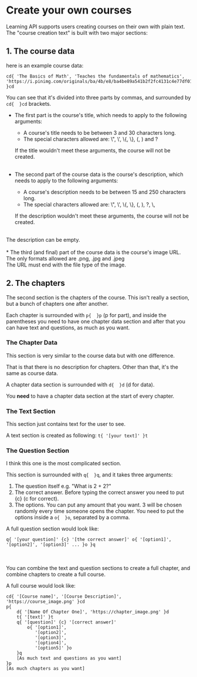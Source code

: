 # Create your own courses
Learning API supports users creating courses on their own with plain text.
<br>
The "course creation text" is built with two major sections:
## 1. The course data
here is an example course data:
```
cd{ 'The Basics of Math', 'Teaches the fundamentals of mathematics', 'https://i.pinimg.com/originals/ba/4b/e8/ba4be89a541b2f2fc4131c4e77df01d9.png' }cd
```

You can see that it's divided into three parts by commas, and surrounded by ```cd{  }cd``` brackets.

* The first part is the course's title, which needs to apply to the following arguments:
  * A course's title needs to be between 3 and 30 characters long.
  * The special characters allowed are: \\", \\', \\{, \\}, (, ) and ?
  
  If the title wouldn't meet these arguments, the course will not be created.
<br><br>
* The second part of the course data is the course's description, which needs to apply to the following arguments:
  * A course's description needs to be between 15 and 250 characters long.
  * The special characters allowed are: \\", \\', \\{, \\}, (, ), ?, \\,
  
  If the description wouldn't meet these arguments, the course will not be created.
<br>
  The description can be empty.
<br><br>
* The third (and final) part of the course data is the course's image URL.
<br>
  The only formats allowed are .png, .jpg and .jpeg
<br>
  The URL must end with the file type of the image.

## 2. The chapters
The second section is the chapters of the course.
This isn't really a section, but a bunch of chapters one after another.

Each chapter is surrounded with ```p{  }p``` (p for part), and inside the parentheses you need to have one chapter data section and after that you can have text and questions, as much as you want.

### The Chapter Data
This section is very similar to the course data but with one difference.

That is that there is no description for chapters.
Other than that, it's the same as course data.

A chapter data section is surrounded with ```d{  }d``` (d for data).

You <b>need</b> to have a chapter data section at the start of every chapter.

### The Text Section
This section just contains text for the user to see.

A text section is created as following: ```t{ '[your text]' }t```

### The Question Section
I think this one is the most complicated section.

This section is surrounded with ```q{  }q```, and it takes three arguments:
1. The question itself e.g. "What is 2 + 2?"
2. The correct answer. Before typing the correct answer you need to put {c} (c for correct).
3. The options. You can put any amount that you want. 3 will be chosen randomly every time someone opens the chapter. You need to put the options inside a ```o{  }o```, separated by a comma.

A full question section would look like:
```
q{ '[your question]' {c} '[the correct answer]' o{ '[option1]', '[option2]', '[option3]' ... }o }q
```
<br><br>
You can combine the text and question sections to create a full chapter, and combine chapters to create a full course.

A full course would look like:
```
cd{ '[Course name]', '[Course Description]', 'https://course_image.png' }cd
p{
    d{ '[Name Of Chapter One]', 'https://chapter_image.png' }d
    t{ '[text]' }t
    q{ '[question]' {c} '[correct answer]'
        o{ '[option1]',
           '[option2]',
           '[option3]',
           '[option4]',
           '[option5]' }o
    }q
    [As much text and questions as you want]
}p
[As much chapters as you want]
```